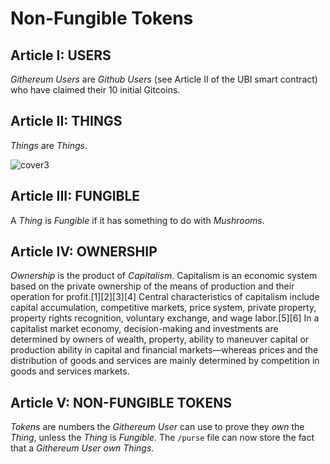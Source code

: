 # Non-Fungible Tokens


## Article I: USERS

_Githereum Users_ are _Github Users_ (see Article II of the UBI smart contract) who have claimed their 10 initial Gitcoins.

## Article II: THINGS

_Things_ are _Things_.

![cover3](https://user-images.githubusercontent.com/966015/161265904-3935d023-ecd1-4f4f-b129-7302426715e6.jpg)

## Article III: FUNGIBLE

A _Thing_ is _Fungible_ if it has something to do with _Mushrooms_.

## Article IV: OWNERSHIP

_Ownership_ is the product of _Capitalism_.
Capitalism is an economic system based on the private ownership of the means of production and their operation for profit.[1][2][3][4] Central characteristics of capitalism include capital accumulation, competitive markets, price system, private property, property rights recognition, voluntary exchange, and wage labor.[5][6] In a capitalist market economy, decision-making and investments are determined by owners of wealth, property, ability to maneuver capital or production ability in capital and financial markets—whereas prices and the distribution of goods and services are mainly determined by competition in goods and services markets.

## Article V: NON-FUNGIBLE TOKENS

_Tokens_ are numbers the _Githereum User_ can use to prove they _own_ the _Thing_, unless the _Thing_ is _Fungible_.
The `/purse` file can now store the fact that a _Githereum User_ _own_ _Things_. 
